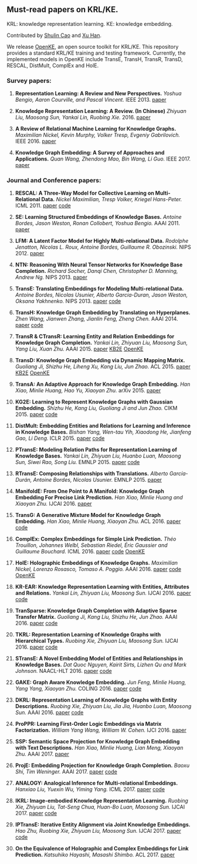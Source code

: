 ## Must-read papers on KRL/KE.
KRL: knowledge representation learning. KE: knowledge embedding.

Contributed by [Shulin Cao](https://github.com/ShulinCao) and [Xu Han](https://github.com/THUCSTHanxu13).

We release [OpenKE](https://github.com/thunlp/openKE), an open source toolkit for KRL/KE. This repository provides a standard KRL/KE training and testing framework. Currently, the implemented models in OpenKE include TransE, TransH, TransR, TransD, RESCAL, DistMult, ComplEx and HolE.

### Survey papers:

1. **Representation Learning: A Review and New Perspectives.**
*Yoshua Bengio, Aaron Courville, and Pascal Vincent.* IEEE 2013. [paper](https://arxiv.org/pdf/1206.5538)

1. **Knowledge Representation Learning: A Review. (In Chinese)**
*Zhiyuan Liu, Maosong Sun, Yankai Lin, Ruobing Xie.* 2016. [paper](http://crad.ict.ac.cn/CN/article/downloadArticleFile.do?attachType=PDF&id=3099)

1. **A Review of Relational Machine Learning for Knowledge Graphs.**
*Maximilian Nickel, Kevin Murphy, Volker Tresp, Evgeniy Gabrilovich.* IEEE 2016. [paper](https://arxiv.org/pdf/1503.00759.pdf)

1. **Knowledge Graph Embedding: A Survey of Approaches and Applications.**
*Quan Wang, Zhendong Mao, Bin Wang, Li Guo.* IEEE 2017.  [paper](http://ieeexplore.ieee.org/abstract/document/8047276/)

### Journal and Conference papers:

1. **RESCAL: A Three-Way Model for Collective Learning on Multi-Relational Data.**
*Nickel Maximilian, Tresp Volker, Kriegel Hans-Peter.* ICML 2011. [paper](http://www.icml-2011.org/papers/438_icmlpaper.pdf) [code](https://github.com/thunlp/OpenKE)

1. **SE: Learning Structured Embeddings of Knowledge Bases.**
*Antoine Bordes, Jason Weston, Ronan Collobert, Yoshua Bengio.* AAAI 2011. [paper](http://www.aaai.org/ocs/index.php/AAAI/AAAI11/paper/download/3659/3898)

1. **LFM: A Latent Factor Model for Highly Multi-relational Data.**
*Rodolphe Jenatton, Nicolas L. Roux, Antoine Bordes, Guillaume R. Obozinski.* NIPS 2012. [paper](http://papers.nips.cc/paper/4744-a-latent-factor-model-for-highly-multi-relational-data.pdf)

1. **NTN: Reasoning With Neural Tensor Networks for Knowledge Base Completion.**
*Richard Socher, Danqi Chen, Christopher D. Manning, Andrew Ng.* NIPS 2013. [paper](http://papers.nips.cc/paper/5028-reasoning-with-neural-tensor-networks-for-knowledge-base-completion.pdf)

1. **TransE: Translating Embeddings for Modeling Multi-relational Data.**
*Antoine Bordes, Nicolas Usunier, Alberto Garcia-Duran, Jason Weston, Oksana Yakhnenko.*  NIPS 2013. [paper](http://papers.nips.cc/paper/5071-translating-embeddings-for-modeling-multi-relational-data.pdf) [code](https://github.com/thunlp/OpenKE)

1. **TransH: Knowledge Graph Embedding by Translating on Hyperplanes.**
*Zhen Wang, Jianwen Zhang, Jianlin Feng, Zheng Chen.* AAAI 2014. [paper](http://www.aaai.org/ocs/index.php/AAAI/AAAI14/paper/viewFile/8531/8546) [code](https://github.com/thunlp/OpenkE)

1. **TransR & CTransR: Learning Entity and Relation Embeddings for Knowledge Graph Completion.**
*Yankai Lin, Zhiyuan Liu, Maosong Sun, Yang Liu, Xuan Zhu.* AAAI 2015. [paper](http://www.aaai.org/ocs/index.php/AAAI/AAAI15/paper/download/9571/9523/) [KB2E](https://github.com/thunlp/KB2E) [OpenKE](https://github.com/thunlp/OpenKE)

1. **TransD: Knowledge Graph Embedding via Dynamic Mapping Matrix.**
*Guoliang Ji, Shizhu He, Liheng Xu, Kang Liu, Jun Zhao.* ACL 2015. [paper](http://anthology.aclweb.org/P/P15/P15-1067.pdf) [KB2E](https://github.com/thunlp/KB2E) [OpenKE](https://github.com/thunlp/OpenKE)

1. **TransA: An Adaptive Approach for Knowledge Graph Embedding.**
*Han Xiao, Minlie Huang, Hao Yu, Xiaoyan Zhu.* arXiv 2015. [paper](https://arxiv.org/pdf/1509.05490.pdf)

1. **KG2E: Learning to Represent Knowledge Graphs with Gaussian Embedding.**
*Shizhu He, Kang Liu, Guoliang Ji and Jun Zhao.* CIKM 2015. [paper](https://pdfs.semanticscholar.org/941a/d7796cb67637f88db61e3d37a47ab3a45707.pdf) [code](http://www.nlpr.ia.ac.cn/cip/~liukang/liukangPageFile/code/cikm15_he_code.zip)

1. **DistMult: Embedding Entities and Relations for Learning and Inference in Knowledge Bases.**
*Bishan Yang, Wen-tau Yih, Xiaodong He, Jianfeng Gao, Li Deng.* ICLR 2015. [paper](https://arxiv.org/pdf/1412.6575) [code](https://github.com/thunlp/OpenKE)

1. **PTransE: Modeling Relation Paths for Representation Learning of Knowledge Bases.**
*Yankai Lin, Zhiyuan Liu, Huanbo Luan, Maosong Sun, Siwei Rao, Song Liu.* EMNLP 2015. [paper](https://arxiv.org/pdf/1506.00379.pdf) [code](https://github.com/thunlp/KB2E)

1. **RTransE: Composing Relationships with Translations.**
*Alberto García-Durán, Antoine Bordes, Nicolas Usunier.* EMNLP 2015. [paper](http://www.aclweb.org/anthology/D15-1034.pdf)

1. **ManifoldE: From One Point to A Manifold: Knowledge Graph Embedding For Precise Link Prediction.**
*Han Xiao, Minlie Huang and Xiaoyan Zhu.* IJCAI 2016. [paper](https://arxiv.org/pdf/1512.04792.pdf)

1. **TransG: A Generative Mixture Model for Knowledge Graph Embedding.**
*Han Xiao, Minlie Huang, Xiaoyan Zhu.* ACL 2016. [paper](http://www.aclweb.org/anthology/P16-1219) [code](https://github.com/BookmanHan/Embedding)

1. **ComplEx: Complex Embeddings for Simple Link Prediction.**
*Théo Trouillon, Johannes Welbl, Sebastian Riedel, Éric Gaussier and Guillaume Bouchard.* ICML 2016. [paper](http://proceedings.mlr.press/v48/trouillon16.pdf) [code](https://github.com/ttrouill/complex) [OpenKE](https://github.com/thunlp/OpenKE)

1. **HolE: Holographic Embeddings of Knowledge Graphs.**
*Maximilian Nickel, Lorenzo Rosasco, Tomaso A. Poggio.* AAAI 2016. [paper](http://www.aaai.org/ocs/index.php/AAAI/AAAI16/paper/download/12484/11828) [code](https://github.com/mnick/holographic-embeddings) [OpenKE](https://github.com/thunlp/OpenKE)

1. **KR-EAR: Knowledge Representation Learning with Entities, Attributes and Relations.**
*Yankai Lin, Zhiyuan Liu, Maosong Sun.* IJCAI 2016. [paper](http://nlp.csai.tsinghua.edu.cn/~lyk/publications/ijcai2016_krear.pdf) [code](https://github.com/thunlp/KR-EAR) 

1. **TranSparse: Knowledge Graph Completion with Adaptive Sparse Transfer Matrix.**
*Guoliang Ji, Kang Liu, Shizhu He, Jun Zhao.* AAAI 2016. [paper](http://www.aaai.org/ocs/index.php/AAAI/AAAI16/paper/download/11982/11693) [code](https://github.com/thunlp/Fast-TransX)

1. **TKRL: Representation Learning of Knowledge Graphs with Hierarchical Types.**
*Ruobing Xie, Zhiyuan Liu, Maosong Sun.* IJCAI 2016. [paper](http://www.thunlp.org/~lzy/publications/ijcai2016_tkrl.pdf) [code](https://github.com/thunlp/TKRL)

1. **STransE: A Novel Embedding Model of Entities and Relationships in Knowledge Bases.**
*Dat Quoc Nguyen, Kairit Sirts, Lizhen Qu and Mark Johnson.* NAACL-HLT 2016. [paper](https://arxiv.org/pdf/1606.08140) [code](https://github.com/datquocnguyen/STransE)

1. **GAKE: Graph Aware Knowledge Embedding.**
*Jun Feng, Minlie Huang, Yang Yang, Xiaoyan Zhu.* COLING 2016. [paper](http://yangy.org/works/gake/gake-coling16.pdf) [code](https://github.com/JuneFeng/GAKE)

1. **DKRL: Representation Learning of Knowledge Graphs with Entity Descriptions.**
*Ruobing Xie, Zhiyuan Liu, Jia Jia, Huanbo Luan, Maosong Sun.* AAAI 2016. [paper](https://www.aaai.org/ocs/index.php/AAAI/AAAI16/paper/download/12216/12004) [code](https://github.com/thunlp/DKRL)

1. **ProPPR: Learning First-Order Logic Embeddings via Matrix Factorization.**
*William Yang Wang, William W. Cohen.* IJCI 2016. [paper](https://www.cs.ucsb.edu/~william/papers/ijcai2016.pdf)

1. **SSP: Semantic Space Projection for Knowledge Graph Embedding with Text Descriptions.**
*Han Xiao, Minlie Huang, Lian Meng, Xiaoyan Zhu.* AAAI 2017. [paper](http://www.aaai.org/Conferences/AAAI/2017/PreliminaryPapers/14-XiaoH-14306.pdf)


1. **ProjE: Embedding Projection for Knowledge Graph Completion.**
*Baoxu Shi, Tim Weninger.* AAAI 2017. [paper](http://www.aaai.org/ocs/index.php/AAAI/AAAI17/paper/download/14279/13906) [code](https://github.com/bxshi/ProjE)

1. **ANALOGY: Analogical Inference for Multi-relational Embeddings.**
*Hanxiao Liu, Yuexin Wu, Yiming Yang.* ICML 2017. [paper](https://arxiv.org/pdf/1705.02426.pdf) [code](https://github.com/mana-ysh/knowledge-graph-embeddings)

1. **IKRL: Image-embodied Knowledge Representation Learning.**
*Ruobing Xie, Zhiyuan Liu, Tat-Seng Chua, Huan-Bo Luan, Maosong Sun.* IJCAI 2017. [paper](https://www.ijcai.org/proceedings/2017/0438.pdf) [code](https://github.com/xrb92/IKRL)

1. **IPTransE: Iterative Entity Alignment via Joint Knowledge Embeddings.**
*Hao Zhu, Ruobing Xie, Zhiyuan Liu, Maosong Sun.* IJCAI 2017. [paper](https://www.ijcai.org/proceedings/2017/0595.pdf) [code](https://github.com/thunlp/IEAJKE)

1. **On the Equivalence of Holographic and Complex Embeddings for Link Prediction.**
*Katsuhiko Hayashi, Masashi Shimbo.* ACL 2017. [paper](https://aclweb.org/anthology/P/P17/P17-2088.pdf) 

